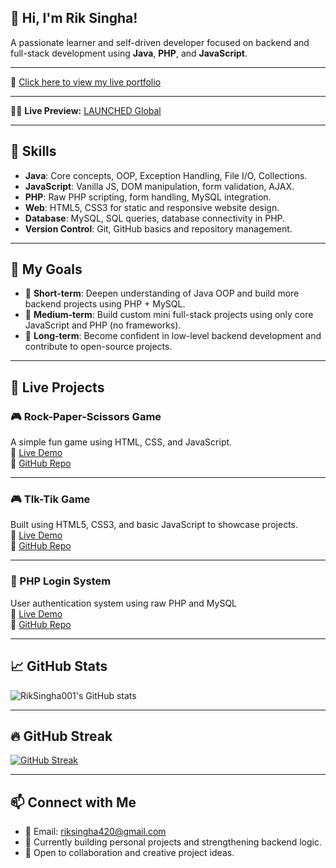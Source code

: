 ## 👋 Hi, I'm Rik Singha!

A passionate learner and self-driven developer focused on backend and full-stack development using **Java**, **PHP**, and **JavaScript**.

---

🔗 [Click here to view my live portfolio](https://riksingha001.github.io/rik-portfolio/)

---

🔗🚀 **Live Preview:** [LAUNCHED Global](https://riksingha001.github.io/rik-portfolio2/)


---

## 🧠 Skills

- **Java**: Core concepts, OOP, Exception Handling, File I/O, Collections.
- **JavaScript**: Vanilla JS, DOM manipulation, form validation, AJAX.
- **PHP**: Raw PHP scripting, form handling, MySQL integration.
- **Web**: HTML5, CSS3 for static and responsive website design.
- **Database**: MySQL, SQL queries, database connectivity in PHP.
- **Version Control**: Git, GitHub basics and repository management.

---

## 🎯 My Goals

- 🔹 **Short-term**: Deepen understanding of Java OOP and build more backend projects using PHP + MySQL.
- 🔹 **Medium-term**: Build custom mini full-stack projects using only core JavaScript and PHP (no frameworks).
- 🔹 **Long-term**: Become confident in low-level backend development and contribute to open-source projects.

---

## 🧪 Live Projects

### 🎮 Rock-Paper-Scissors Game  
A simple fun game using HTML, CSS, and JavaScript.  
🔗 [Live Demo](https://riksingha001.github.io/stone.pep/)  
📁 [GitHub Repo](https://github.com/RikSingha001/stone.pep)

---

### 🎮 TIk-Tik Game   
Built using HTML5, CSS3, and basic JavaScript to showcase projects.  
🔗 [Live Demo](https://riksingha001.github.io/tik_tik/)  
📁 [GitHub Repo](https://github.com/RikSingha001/tik_tik.git)

---

### 🔐 PHP Login System  
User authentication system using raw PHP and MySQL  
🔗 [Live Demo](https://rik-singha-userlogin.rf.gd)  
📁 [GitHub Repo](https://github.com/RikSingha001/user_login)

---

## 📈 GitHub Stats

![RikSingha001's GitHub stats](https://github-readme-stats.vercel.app/api?username=RikSingha001&show_icons=true&theme=tokyonight)

---

## 🔥 GitHub Streak

[![GitHub Streak](https://streak-stats.demolab.com/?user=RikSingha001&theme=tokyonight)](https://git.io/streak-stats)

---

## 📫 Connect with Me

- 📧 Email: [riksingha420@gmail.com](mailto:riksingha420@gmail.com)
- 💼 Currently building personal projects and strengthening backend logic.
- 🤝 Open to collaboration and creative project ideas.


